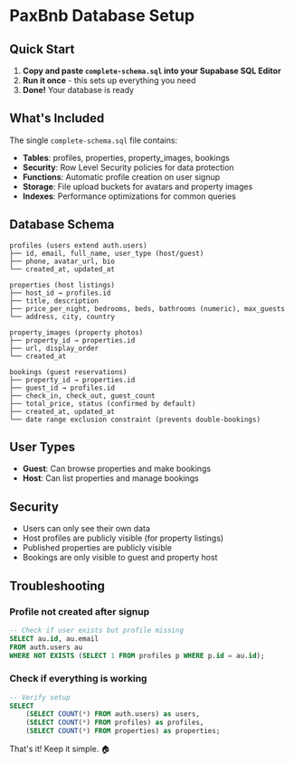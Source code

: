 # PaxBnb Database Setup

## Quick Start

1. **Copy and paste `complete-schema.sql` into your Supabase SQL Editor**
2. **Run it once** - this sets up everything you need
3. **Done!** Your database is ready

## What's Included

The single `complete-schema.sql` file contains:

- **Tables**: profiles, properties, property_images, bookings
- **Security**: Row Level Security policies for data protection
- **Functions**: Automatic profile creation on user signup
- **Storage**: File upload buckets for avatars and property images
- **Indexes**: Performance optimizations for common queries

## Database Schema

```
profiles (users extend auth.users)
├── id, email, full_name, user_type (host/guest)
├── phone, avatar_url, bio
└── created_at, updated_at

properties (host listings)
├── host_id → profiles.id
├── title, description
├── price_per_night, bedrooms, beds, bathrooms (numeric), max_guests
└── address, city, country

property_images (property photos)
├── property_id → properties.id
├── url, display_order
└── created_at

bookings (guest reservations)
├── property_id → properties.id
├── guest_id → profiles.id  
├── check_in, check_out, guest_count
├── total_price, status (confirmed by default)
├── created_at, updated_at
└── date range exclusion constraint (prevents double-bookings)
```

## User Types

- **Guest**: Can browse properties and make bookings
- **Host**: Can list properties and manage bookings

## Security

- Users can only see their own data
- Host profiles are publicly visible (for property listings)
- Published properties are publicly visible
- Bookings are only visible to guest and property host

## Troubleshooting

### Profile not created after signup
```sql
-- Check if user exists but profile missing
SELECT au.id, au.email 
FROM auth.users au 
WHERE NOT EXISTS (SELECT 1 FROM profiles p WHERE p.id = au.id);
```

### Check if everything is working
```sql
-- Verify setup
SELECT 
    (SELECT COUNT(*) FROM auth.users) as users,
    (SELECT COUNT(*) FROM profiles) as profiles,
    (SELECT COUNT(*) FROM properties) as properties;
```

That's it! Keep it simple. 🏠